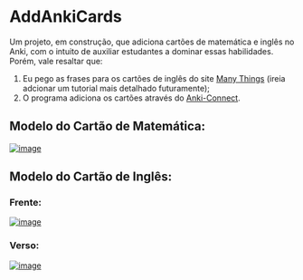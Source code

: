 # AddAnkiCards
Um projeto, em construção, que adiciona cartões de matemática e inglês no Anki, com o intuito de auxiliar estudantes a dominar essas habilidades.
Porém, vale resaltar que:
1. Eu pego as frases para os cartões de inglês do site <a href=https://www.manythings.org/bilingual/por/>Many Things</a> (ireia adcionar um tutorial mais detalhado futuramente);
2. O programa adiciona os cartões através do <a href=https://git.foosoft.net/alex/anki-connect>Anki-Connect</a>.
## Modelo do Cartão de Matemática:
<a href="https://ibb.co/YRKvF1F"><img src="https://i.ibb.co/WxdS4M4/image.png" alt="image" border="0"></a>
## Modelo do Cartão de Inglês:
### Frente:
<a href="https://ibb.co/qsxpgQP"><img src="https://i.ibb.co/R07c6wV/image.png" alt="image" border="0"></a>
### Verso:
<a href="https://ibb.co/hHGrbDQ"><img src="https://i.ibb.co/82yGq6v/image.png" alt="image" border="0"></a>
